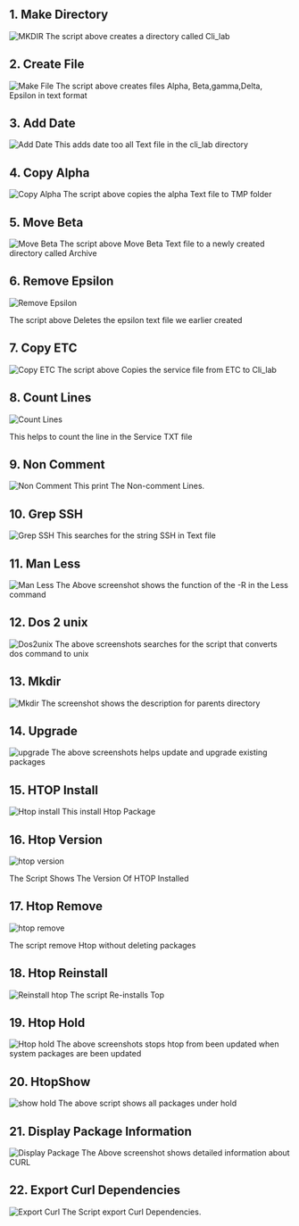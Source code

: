 ## 1. Make Directory
![MKDIR](./Screenshots/MKDIR.jpg)
The script above creates a directory called Cli_lab

## 2. Create File
 ![Make File](./Screenshots/Make%20File.jpg)
 The script above creates files Alpha, Beta,gamma,Delta, Epsilon in text format

## 3. Add Date
![Add Date](./Screenshots/Add%20Date.jpg)
This adds date too all Text file in the cli_lab directory

## 4. Copy Alpha
![Copy Alpha](./Screenshots/Copy%20Alpha.jpg)
The script above copies the alpha Text file to TMP folder

## 5. Move Beta
![Move Beta](./Screenshots/Move%20Beta.jpg)
The script above Move Beta Text file to a newly created directory called Archive

## 6. Remove Epsilon

![Remove Epsilon](./Screenshots/Remove%20Epsilon.jpg)

The script above Deletes the epsilon text file we earlier created


## 7. Copy ETC 
![Copy ETC](./Screenshots/Copy%20ETC.jpg)
The script above Copies the service file from ETC to Cli_lab

## 8. Count Lines

![Count Lines](./Screenshots/Count%20Lines.jpg)

This helps to count the line in the  Service TXT file


## 9. Non Comment 
 ![Non Comment](./Screenshots/Non%20Comment%20Lines.jpg)
 This print The Non-comment Lines.

## 10. Grep SSH
  ![Grep SSH](./Screenshots/Grep%20SSH.jpg)
This searches for the string SSH in Text file

## 11.  Man Less
   ![Man Less](./Screenshots/MAN%20Less.jpg)
   The Above screenshot shows the function of the -R in the Less command

## 12. Dos 2 unix
   ![Dos2unix](./Screenshots/Dos%20to%20unix.jpg)
   The above screenshots searches for the script that converts dos command to unix

## 13. Mkdir 
![Mkdir](./Screenshots/MKDIR%20-P.jpg)
   The screenshot shows the description for parents directory 

## 14. Upgrade
   ![upgrade](./Screenshots/Upgrade.jpg)
   The above screenshots  helps update and upgrade existing packages

## 15. HTOP Install
  ![Htop install](./Screenshots/HTOP%20install.jpg)
  This install Htop Package

## 16. Htop Version

![htop version](./Screenshots/HTOP%20version.jpg)

The Script Shows The Version Of HTOP Installed


## 17. Htop Remove

![htop remove](./Screenshots/Remove%20htop.jpg)

The script remove Htop without deleting packages


## 18. Htop Reinstall
![Reinstall htop](./Screenshots/Reinstall%20htop.jpg)
The script Re-installs Top
 

## 19. Htop Hold
![Htop hold](./Screenshots/Htop%20hold.jpg)
 The above screenshots stops htop from been updated when system packages are been updated


## 20. HtopShow
![show hold](./Screenshots/Show%20hold.jpg)
The above script shows all packages under hold

## 21. Display Package Information
![Display Package](./Screenshots/Display%20package%20information.jpg)
The Above screenshot shows detailed information about CURL

## 22. Export Curl Dependencies
![Export Curl](./Screenshots/Curl%20export.jpg)
The Script export Curl Dependencies.


       